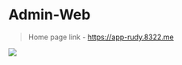 # Admin-Web

> Home page link - https://app-rudy.8322.me

![](https://images.velog.io/images/seongwon97/post/0264b710-b6ca-4a75-a998-aea1fa062c91/0.PNG)
